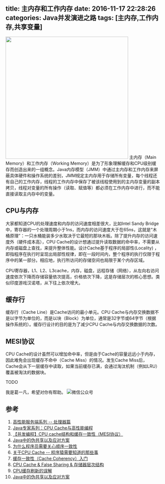 title: 主内存和工作内存
date: 2016-11-17 22:28:26
categories: Java并发演进之路
tags: [主内存,工作内存,共享变量]
---
<img src="/img/cpu-cache-memory.png" width="400" class="img-topic" />
主内存（Main Memory）和工作内存（Working Memory）是为了形象理解缓存和CPU级别缓存而创造出来的一组概念。Java内存模型（JMM）中通过主内存和工作内存来屏蔽具体硬件和操作系统的差别，JMM规定主内存用于存储所有变量，每个线程还有自己的工作内存，线程的工作内存中保存了被该线程使用到的主内存变量的副本拷贝，线程对变量的所有操作（读取、赋值等）都必须在工作内存中进行，而不能直接读取主内存中的变量。
<!--more-->

## CPU与内存
大家都知道CPU的处理速度和内存的访问速度相差很大，比如Intel Sandy Bridge中，寄存器的一个处理周期小于1ns，而内存的访问速度大于在65ns，这就是“木桶原理”：一只水桶能装多少水取决于它最短的那块木板。除了提升内存的访问速度外（硬件成本高），CPU Cache的设计想通过提升读取数据的命中率，不需要从内存或磁盘上查找，来提升整体性能。设计Cache基于程序的局部性(Locality)
，即指程序在执行时呈现出局部性规律，即在一段时间内，整个程序的执行仅限于程序中的某一部分。相应地，执行所访问的存储空间也局限于某个内存区域。

CPU寄存器，L1、L2、L3cache，内存，磁盘，远程存储（网络），从左向右访问速度依次下降而存储容量依次提高，价格依次下降，这是存储层次的核心思想。类似印度游戏汉诺塔，从下往上依次增大。

## 缓存行
缓存行（Cache Line）是Cache访问的最小单元。CPU Cache与内存交换数据不是以字节为单位的，而是以块（Block）为单位，通常是32字节或64字节（根据操作系统的）。缓存行设计的目的是为了减少CPU Cache与内存交换数据的次数。 

## MESI协议
CPU Cache的设计虽然可以增加命中率，但是由于Cache的容量远远小于内存，因此难免会出现缓存不命中（Cache Miss）的情况。发生Cache Miss后，Cache会从下一层缓存中读取，如果当前缓存已满，会通过淘汰机制（例如LRU）覆盖被淘汰的数据块。

TODO

我是葛一凡，希望对你有帮助。
![微信公众号](/img/qrcode.jpg "微信公众号")

## 参考
1. [高性能服务端系列 -- 处理器篇](https://yq.aliyun.com/articles/8061)
2. [Java专家系列：CPU Cache与高性能编程](http://geek.csdn.net/news/detail/114619)
3. [【并发编程】CPU cache结构和缓存一致性（MESI协议）](http://blog.csdn.net/reliveIT/article/details/50450136)
4. [Java中的伪共享以及应对方案](https://yq.aliyun.com/articles/62865?utm_campaign=wenzhang&utm_medium=article&utm_source=QQ-qun&utm_content=m_7536)
5. [为什么程序员需要关心顺序一致性](http://www.parallellabs.com/2010/03/06/why-should-programmer-care-about-sequential-consistency-rather-than-cache-coherence/)
6. [关于CPU Cache -- 程序猿需要知道的那些事](http://cenalulu.github.io/linux/all-about-cpu-cache/)
7. [缓存一致性（Cache Coherency）入门](http://www.infoq.com/cn/articles/cache-coherency-primer)
8. [CPU Cache & False Sharing & 存储器层次结构](http://novoland.github.io/c%E5%92%8Cos/2014/07/26/CPU%20Cache%20%E4%B8%8E%20%E5%AD%98%E5%82%A8%E5%99%A8%E5%B1%82%E6%AC%A1%E7%BB%93%E6%9E%84.html)
9. [CPU缓存刷新的误解](http://ifeve.com/cpu-cache-flushing-fallacy-cn/)
10. [Java中的伪共享以及应对方案](https://yq.aliyun.com/articles/62865?utm_campaign=wenzhang&utm_medium=article&utm_source=QQ-qun&utm_content=m_7536)